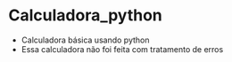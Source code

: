 # Calculadora_python
* Calculadora básica usando python
*  Essa calculadora não foi feita com tratamento de erros
